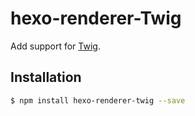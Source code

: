# hexo-renderer-Twig

Add support for [Twig].

## Installation

``` bash
$ npm install hexo-renderer-twig --save
```

[Twig]: https://github.com/justjohn/twig.js
